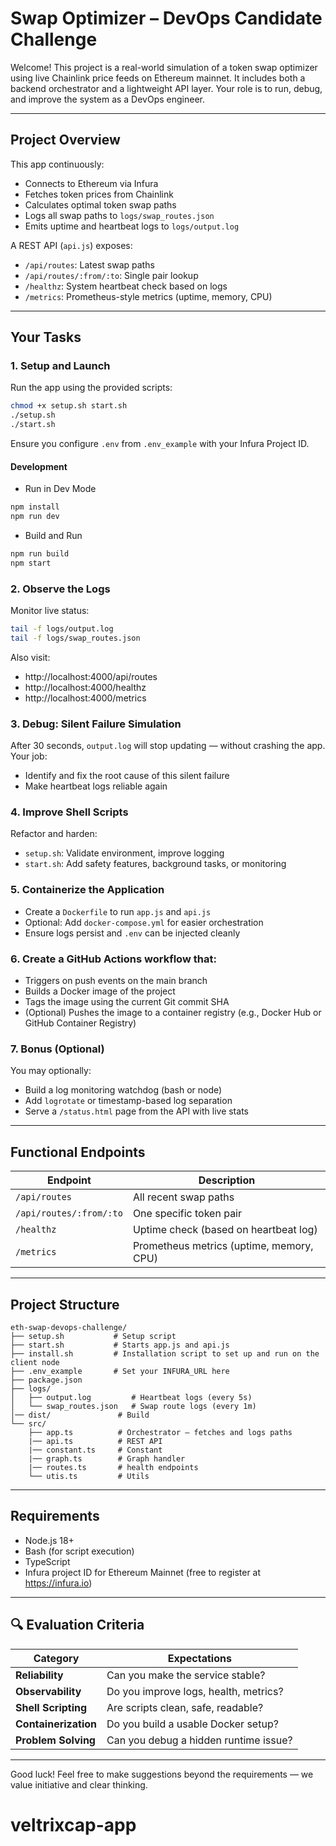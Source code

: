 # Swap Optimizer – DevOps Candidate Challenge

Welcome! This project is a real-world simulation of a token swap optimizer using live Chainlink price feeds on Ethereum mainnet. It includes both a backend orchestrator and a lightweight API layer. Your role is to run, debug, and improve the system as a DevOps engineer.

---

## Project Overview

This app continuously:
- Connects to Ethereum via Infura
- Fetches token prices from Chainlink
- Calculates optimal token swap paths
- Logs all swap paths to `logs/swap_routes.json`
- Emits uptime and heartbeat logs to `logs/output.log`

A REST API (`api.js`) exposes:
- `/api/routes`: Latest swap paths
- `/api/routes/:from/:to`: Single pair lookup
- `/healthz`: System heartbeat check based on logs
- `/metrics`: Prometheus-style metrics (uptime, memory, CPU)

---

## Your Tasks

### 1. Setup and Launch

Run the app using the provided scripts:

```bash
chmod +x setup.sh start.sh
./setup.sh
./start.sh
```

Ensure you configure `.env` from `.env_example` with your Infura Project ID.

#### Development
- Run in Dev Mode
```bash
npm install
npm run dev
```
- Build and Run
```bash
npm run build
npm start
```

### 2. Observe the Logs

Monitor live status:

```bash
tail -f logs/output.log
tail -f logs/swap_routes.json
```

Also visit:

- http://localhost:4000/api/routes
- http://localhost:4000/healthz
- http://localhost:4000/metrics

### 3. Debug: Silent Failure Simulation

After 30 seconds, `output.log` will stop updating — without crashing the app. Your job:

- Identify and fix the root cause of this silent failure
- Make heartbeat logs reliable again

### 4. Improve Shell Scripts

Refactor and harden:

- `setup.sh`: Validate environment, improve logging
- `start.sh`: Add safety features, background tasks, or monitoring

### 5. Containerize the Application

- Create a `Dockerfile` to run `app.js` and `api.js`
- Optional: Add `docker-compose.yml` for easier orchestration
- Ensure logs persist and `.env` can be injected cleanly

### 6. Create a GitHub Actions workflow that:

- Triggers on push events on the main branch
- Builds a Docker image of the project
- Tags the image using the current Git commit SHA
- (Optional) Pushes the image to a container registry (e.g., Docker Hub or GitHub Container Registry)

### 7. Bonus (Optional)

You may optionally:

- Build a log monitoring watchdog (bash or node)
- Add `logrotate` or timestamp-based log separation
- Serve a `/status.html` page from the API with live stats
    
---

## Functional Endpoints

| Endpoint                  | Description                                 |
|---------------------------|---------------------------------------------|
| `/api/routes`             | All recent swap paths                       |
| `/api/routes/:from/:to`   | One specific token pair                     |
| `/healthz`                | Uptime check (based on heartbeat log)       |
| `/metrics`                | Prometheus metrics (uptime, memory, CPU)    |

---

## Project Structure

```
eth-swap-devops-challenge/
├── setup.sh           # Setup script
├── start.sh           # Starts app.js and api.js
├── install.sh         # Installation script to set up and run on the client node
├── .env_example       # Set your INFURA_URL here
├── package.json
├── logs/
│   ├── output.log         # Heartbeat logs (every 5s)
│   └── swap_routes.json   # Swap route logs (every 1m)
│── dist/               # Build
└── src/
    ├── app.ts          # Orchestrator – fetches and logs paths
    |── api.ts          # REST API
    |── constant.ts     # Constant
    |── graph.ts        # Graph handler
    |── routes.ts       # health endpoints
    └── utis.ts         # Utils
```

---

## Requirements

- Node.js 18+
- Bash (for script execution)
- TypeScript
- Infura project ID for Ethereum Mainnet (free to register at https://infura.io)

---

## 🔍 Evaluation Criteria

| Category        | Expectations                                  |
|----------------|-----------------------------------------------|
| **Reliability** | Can you make the service stable?             |
| **Observability** | Do you improve logs, health, metrics?       |
| **Shell Scripting** | Are scripts clean, safe, readable?        |
| **Containerization** | Do you build a usable Docker setup?      |
| **Problem Solving** | Can you debug a hidden runtime issue?     |

---

Good luck! Feel free to make suggestions beyond the requirements — we value initiative and clear thinking.
# veltrixcap-app
